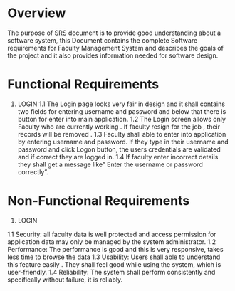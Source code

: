 # Overview
The purpose of SRS document is to provide good understanding about a software system, this Document contains the complete Software requirements for Faculty Management System and describes the goals of the project and it also provides information needed for software design.
# Functional Requirements
1. LOGIN 
 1.1 The Login page looks very fair in design and it shall contains two fields for entering  username and password and below that there is button for enter into main application.
 1.2 The Login screen allows only Faculty who are currently working . If faculty resign for the job , their records will be removed .
 1.3 Faculty shall able to enter into application by entering username and password. If they type in their username and password and click Logon button, the users credentials are validated and if correct they are logged in.
 1.4 If faculty enter incorrect details they shall get a message like” Enter the username or password correctly”.

# Non-Functional Requirements

1. LOGIN

 1.1 Security: all faculty data is well protected and access permission for application data may only be managed by the system administrator.
 1.2 Performance: The performance is good and this is very responsive, takes less time to browse the data
 1.3 Usability: Users shall able to understand this feature easily . They shall feel good while using the system, which is user-friendly.
 1.4 Reliability:  The system shall perform consistently and specifically without failure, it is reliably.
